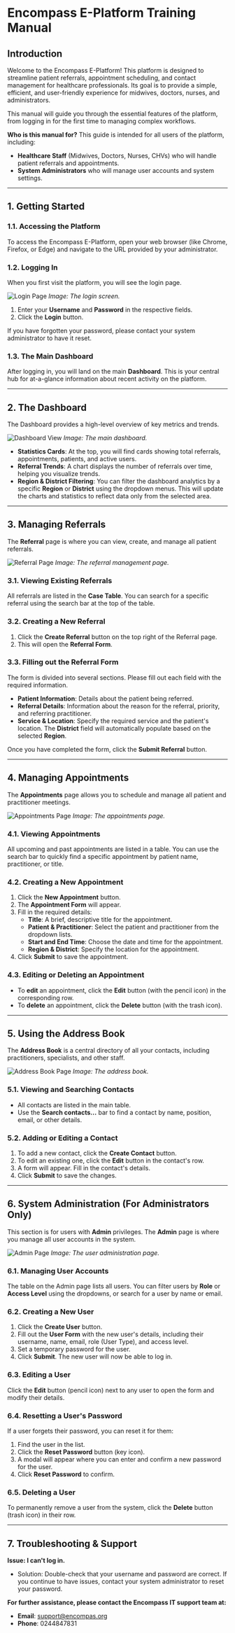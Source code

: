 # Encompass E-Platform Training Manual

## Introduction

Welcome to the Encompass E-Platform! This platform is designed to streamline patient referrals, appointment scheduling, and contact management for healthcare professionals. Its goal is to provide a simple, efficient, and user-friendly experience for midwives, doctors, nurses, and administrators.

This manual will guide you through the essential features of the platform, from logging in for the first time to managing complex workflows.

**Who is this manual for?**
This guide is intended for all users of the platform, including:
-   **Healthcare Staff** (Midwives, Doctors, Nurses, CHVs) who will handle patient referrals and appointments.
-   **System Administrators** who will manage user accounts and system settings.

---

## 1. Getting Started

### 1.1. Accessing the Platform
To access the Encompass E-Platform, open your web browser (like Chrome, Firefox, or Edge) and navigate to the URL provided by your administrator.

### 1.2. Logging In
When you first visit the platform, you will see the login page.

![Login Page](/img/login.png)
*Image: The login screen.*

1.  Enter your **Username** and **Password** in the respective fields.
2.  Click the **Login** button.

If you have forgotten your password, please contact your system administrator to have it reset.

### 1.3. The Main Dashboard
After logging in, you will land on the main **Dashboard**. This is your central hub for at-a-glance information about recent activity on the platform.

---

## 2. The Dashboard

The Dashboard provides a high-level overview of key metrics and trends.

![Dashboard View](/img/dashboard.png)
*Image: The main dashboard.*

-   **Statistics Cards**: At the top, you will find cards showing total referrals, appointments, patients, and active users.
-   **Referral Trends**: A chart displays the number of referrals over time, helping you visualize trends.
-   **Region & District Filtering**: You can filter the dashboard analytics by a specific **Region** or **District** using the dropdown menus. This will update the charts and statistics to reflect data only from the selected area.

---

## 3. Managing Referrals

The **Referral** page is where you can view, create, and manage all patient referrals.

![Referral Page](/img/referral.png)
*Image: The referral management page.*

### 3.1. Viewing Existing Referrals
All referrals are listed in the **Case Table**. You can search for a specific referral using the search bar at the top of the table.

### 3.2. Creating a New Referral
1.  Click the **Create Referral** button on the top right of the Referral page.
2.  This will open the **Referral Form**.

### 3.3. Filling out the Referral Form
The form is divided into several sections. Please fill out each field with the required information.

-   **Patient Information**: Details about the patient being referred.
-   **Referral Details**: Information about the reason for the referral, priority, and referring practitioner.
-   **Service & Location**: Specify the required service and the patient's location. The **District** field will automatically populate based on the selected **Region**.

Once you have completed the form, click the **Submit Referral** button.

---

## 4. Managing Appointments

The **Appointments** page allows you to schedule and manage all patient and practitioner meetings.

![Appointments Page](/img/appointment.png)
*Image: The appointments page.*

### 4.1. Viewing Appointments
All upcoming and past appointments are listed in a table. You can use the search bar to quickly find a specific appointment by patient name, practitioner, or title.

### 4.2. Creating a New Appointment
1.  Click the **New Appointment** button.
2.  The **Appointment Form** will appear.
3.  Fill in the required details:
    -   **Title**: A brief, descriptive title for the appointment.
    -   **Patient & Practitioner**: Select the patient and practitioner from the dropdown lists.
    -   **Start and End Time**: Choose the date and time for the appointment.
    -   **Region & District**: Specify the location for the appointment.
4.  Click **Submit** to save the appointment.

### 4.3. Editing or Deleting an Appointment
-   To **edit** an appointment, click the **Edit** button (with the pencil icon) in the corresponding row.
-   To **delete** an appointment, click the **Delete** button (with the trash icon).

---

## 5. Using the Address Book

The **Address Book** is a central directory of all your contacts, including practitioners, specialists, and other staff.

![Address Book Page](/img/address.png)
*Image: The address book.*

### 5.1. Viewing and Searching Contacts
-   All contacts are listed in the main table.
-   Use the **Search contacts...** bar to find a contact by name, position, email, or other details.

### 5.2. Adding or Editing a Contact
1.  To add a new contact, click the **Create Contact** button.
2.  To edit an existing one, click the **Edit** button in the contact's row.
3.  A form will appear. Fill in the contact's details.
4.  Click **Submit** to save the changes.

---

## 6. System Administration (For Administrators Only)

This section is for users with **Admin** privileges. The **Admin** page is where you manage all user accounts in the system.

![Admin Page](/img/admin.png)
*Image: The user administration page.*

### 6.1. Managing User Accounts
The table on the Admin page lists all users. You can filter users by **Role** or **Access Level** using the dropdowns, or search for a user by name or email.

### 6.2. Creating a New User
1.  Click the **Create User** button.
2.  Fill out the **User Form** with the new user's details, including their username, name, email, role (User Type), and access level.
3.  Set a temporary password for the user.
4.  Click **Submit**. The new user will now be able to log in.

### 6.3. Editing a User
Click the **Edit** button (pencil icon) next to any user to open the form and modify their details.

### 6.4. Resetting a User's Password
If a user forgets their password, you can reset it for them:
1.  Find the user in the list.
2.  Click the **Reset Password** button (key icon).
3.  A modal will appear where you can enter and confirm a new password for the user.
4.  Click **Reset Password** to confirm.

### 6.5. Deleting a User
To permanently remove a user from the system, click the **Delete** button (trash icon) in their row.

---

## 7. Troubleshooting & Support

**Issue: I can't log in.**
-   Solution: Double-check that your username and password are correct. If you continue to have issues, contact your system administrator to reset your password.

**For further assistance, please contact the Encompass IT support team at:**
-   **Email**: support@encompas.org
-   **Phone**: 0244847831
